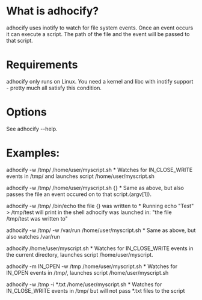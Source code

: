 What is adhocify?
=================
adhocify uses inotify to watch for file system events. Once an event 
occurs it can execute a script. The path of the file and the event 
will be passed to that script. 

Requirements
============
adhocify only runs on Linux. You need a kernel and libc with inotify 
support - pretty much all satisfy this condition.

Options
=======
See adhocify --help.

Examples:
=========
adhocify -w /tmp/ /home/user/myscript.sh
	 * Watches for IN\_CLOSE\_WRITE events in /tmp/ and  launches script /home/user/myscript.sh

adhocify -w /tmp/ /home/user/myscript.sh {}
	* Same as above, but also passes the file an event occured on to that script.(argv[1]).


adhocify -w /tmp/ /bin/echo the file {} was written to
	* Running echo "Test" > /tmp/test will print in the shell adhocify was launched in: "the file /tmp/test was written to"

adhocify -w /tmp/ -w /var/run /home/user/myscript.sh
	* Same as above, but also watches /var/run

adhocify /home/user/myscript.sh
	* Watches for IN\_CLOSE\_WRITE events in the current directory, launches script 
	/home/user/myscript.

adhocify -m IN\_OPEN -w /tmp /home/user/myscript.sh
	* Watches for IN\_OPEN events in /tmp/, launches script /home/user/myscript.sh

adhocify -w /tmp -i *.txt /home/user/myscript.sh
	* Watches for IN\_CLOSE\_WRITE events in /tmp/ but will not pass *.txt files to the script


